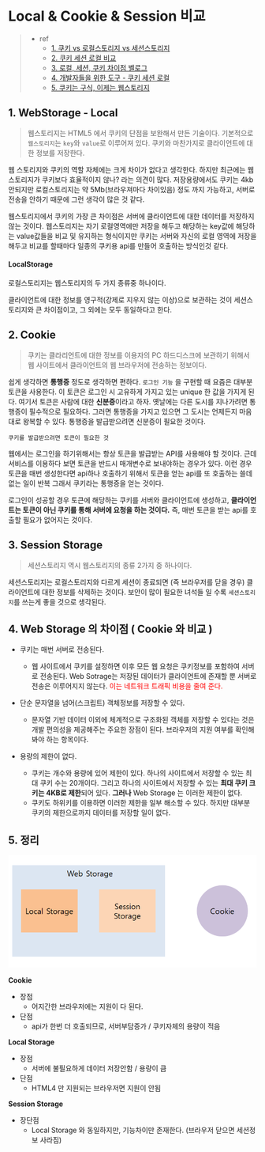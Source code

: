 # Local & Cookie & Session 비교

> - ref
>   - [1. 쿠키 vs 로컬스토리지 vs 세션스토리지](https://kadamon.tistory.com/8)
>   - [2. 쿠키 세션 로컬 비교](https://seunghyun90.tistory.com/43)
>   - [3. 로컬, 세션, 쿠키 차이점 벨로그]([https://velog.io/@ejchaid/localstorage-sessionstorage-cookie%EC%9D%98-%EC%B0%A8%EC%9D%B4%EC%A0%90](https://velog.io/@ejchaid/localstorage-sessionstorage-cookie의-차이점))
>   - [4. 개발자들을 위한 도구 - 쿠키 세션 로컬]([https://velog.io/@carminchameleon/%EA%B0%9C%EB%B0%9C%EC%9E%90%EB%8F%84%EA%B5%AC1](https://velog.io/@carminchameleon/개발자도구1))
>   - [5. 쿠키는 구식, 이제는 웹스토리지]([https://kamang-it.tistory.com/entry/Web%EC%A1%B0%EA%B8%88-%EB%8D%94-%EC%9E%90%EC%84%B8%ED%9E%88cookie%EB%8A%94-%EB%84%88%EB%AC%B4-%EA%B5%AC%EC%8B%9D%EC%95%84%EB%83%90-%EC%9D%B4%EC%A0%9C%EB%B6%80%ED%84%B4-Web-Storage](https://kamang-it.tistory.com/entry/Web조금-더-자세히cookie는-너무-구식아냐-이제부턴-Web-Storage))



## 1. WebStorage - Local

> 웹스토리지는 HTML5 에서 쿠키의 단점을 보완해서 만든 기술이다.
> 기본적으로 `웹스토리지`는 `key`와 `value`로 이루어져 있다. 
> 쿠키와 마찬가지로 클라이언트에 대한 정보를 저장한다.



웹 스토리지와 쿠키의 역할 자체에는 크게 차이가 없다고 생각한다. 
하지만 최근에는 웹스토리지가 쿠키보다 효율적이지 않나? 라는 의견이 많다.
저장용량에서도 쿠키는 4kb 안되지만 로컬스토리지는 약 5Mb(브라우져마다 차이있음) 정도 까지 가능하고,
서버로 전송을 안하기 때문에 그런 생각이 많은 것 같다.

웹스토리지에서 쿠키의 가장 큰 차이점은 서버에 클라이언트에 대한 데이터를 저장하지 않는 것이다.
웹스토리지는 자기 로컬영역에만 저장을 해두고 해당하는 key값에 해당하는 value값들을 비교 및 유지하는 형식이지만 쿠키는 서버와 자신의 로컬 영역에 저장을 해두고 비교를 할때마다 일종의 쿠키용 api를 만들어 호출하는 방식인것 같다.



#### LocalStorage

로컬스토리지는 웹스토리지의 두 가지 종류중 하나이다.

클라이언트에 대한 정보를 영구적(강제로 지우지 않는 이상)으로 보관하는 것이 세션스토리지와 큰 차이점이고,
그 외에는 모두 동일하다고 한다.





## 2. Cookie

> 쿠키는 클라리언트에 대한 정보를 이용자의 PC 하드디스크에 보관하기 위해서 웹 사이트에서 클라이언트의 웹 브라우저에 전송하는 정보이다.



쉽게 생각하면 **통행증** 정도로 생각하면 편하다.
`로그인 기능` 을 구현할 때 요즘은 대부분 토큰을 사용한다.
이 토큰은 로그인 시 고유하게 가지고 있는 unique 한 값을 가지게 된다. 여기서 토큰은 사람에 대한 **신분증**이라고 하자. 옛날에는 다른 도시를 지나가려면 통행증이 필수적으로 필요하다. 그러면 통행증을 가지고 있으면 그 도시는 언제든지 마음대로 왕복할 수 있다. 통행증을 발급받으려면 신분증이 필요한 것이다.

`쿠키를 발급받으려면 토큰이 필요한 것`



웹에서는 로그인을 하기위해서는 항상 토큰을 발급받는 API를 사용해야 할 것이다.
근데 서비스를 이용하다 보면 토큰을 반드시 매개변수로 보내야하는 경우가 있다.
이런 경우 토큰을 매번 생성한다면 api하나 호출하기 위해서 토큰을 얻는 api를 또 호출하는 쓸데없는 일이 반복
그래서 쿠키라는 통행증을 얻는 것이다.



로그인이 성공할 경우 토큰에 해당하는 쿠키를 서버와 클라이언트에 생성하고,
**클라이언트는 토큰이 아닌 쿠키를 통해 서버에 요청을 하는 것이다.**
즉, 매번 토큰을 받는 api를 호출할 필요가 없어지는 것이다.





## 3. Session Storage

> 세션스토리지 역시 웹스토리지의 종류 2가지 중 하나이다.

세션스토리지는 로컬스토리지와 다르게 세션이 종료되면 (즉 브라우저를 닫을 경우) 클라이언트에 대한 정보를
삭제하는 것이다. 보안이 많이 필요한 녀석들 일 수록 `세션스토리지`를 쓰는게 좋을 것으로 생각된다.





## 4. Web Storage 의 차이점 ( Cookie 와 비교 )

- 쿠키는 매번 서버로 전송된다.

  - 웹 사이트에서 쿠키를 설정하면 이후 모든 웹 요청은 쿠키정보를 포함하여 서버로 전송된다.
    Web Sotrage는 저장된 데이터가 클라이언트에 존재할 뿐 서버로 전송은 이루어지지 않는다.
    <span style="color: red;">이는 네트워크 트래픽 비용을 줄여 준다.</span>

  

- 단순 문자열을 넘어(스크립트) 객체정보를 저장할 수 있다.

  - 문자열 기반 데이터 이외에 체계적으로 구조화된 객체를 저장할 수 있다는 것은 개발 편의성을
    제공해주는 주요한 장점이 된다. 브라우저의 지원 여부를 확인해 봐야 하는 항목이다.

  

- 용량의 제한이 없다.

  - 쿠키는 개수와 용량에 있어 제한이 있다.
    하나의 사이트에서 저장할 수 있는 최대 쿠키 수는 20개이다.
    그리고 하나의 사이트에서 저장할 수 있는 **최대 쿠키 크키는 4KB로 제한**되어 있다.
    **그러나** Web Storage 는 이러한 제한이 없다.
  - 쿠키도 하위키를 이용하면 이러한 제한을 일부 해소할 수 있다. 하지만 대부분 쿠키의 제한으로까지
    데이터를 저장할 일이 없다.







## 5. 정리

![image-20200730123650050](images/image-20200730123650050.png)



**Cookie**

- 장점
  - 어지간한 브라우저에는 지원이 다 된다.
- 단점
  - api가 한번 더 호출되므로, 서버부담증가 / 쿠키자체의 용량이 적음



**Local Storage**

- 장점
  - 서버에 불필요하게 데이터 저장안함 / 용량이 큼
- 단점
  - HTML4 만 지원되는 브라우저면 지원이 안됨



**Session Storage**

- 장단점
  - Local Storage 와 동일하지만, 기능차이만 존재한다. (브라우저 닫으면 세션정보 사라짐)









